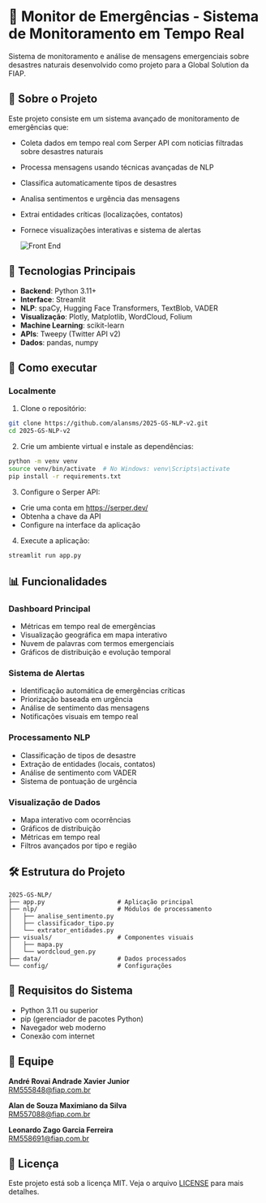 # 🚨 Monitor de Emergências - Sistema de Monitoramento em Tempo Real

Sistema de monitoramento e análise de mensagens emergenciais sobre desastres naturais desenvolvido como projeto para a Global Solution da FIAP.

## 🎯 Sobre o Projeto

Este projeto consiste em um sistema avançado de monitoramento de emergências que:

- Coleta dados em tempo real com Serper API com noticias filtradas sobre desastres naturais
- Processa mensagens usando técnicas avançadas de NLP
- Classifica automaticamente tipos de desastres
- Analisa sentimentos e urgência das mensagens
- Extrai entidades críticas (localizações, contatos)
- Fornece visualizações interativas e sistema de alertas

  ![Front End](https://raw.github.com/alansms/2025-GS-NLP-v2/blob/main/2025-GS-NLP/img/tela1.png)

## 🔧 Tecnologias Principais

- **Backend**: Python 3.11+
- **Interface**: Streamlit
- **NLP**: spaCy, Hugging Face Transformers, TextBlob, VADER
- **Visualização**: Plotly, Matplotlib, WordCloud, Folium
- **Machine Learning**: scikit-learn
- **APIs**: Tweepy (Twitter API v2)
- **Dados**: pandas, numpy

## 🚀 Como executar

### Localmente

1. Clone o repositório:
```bash
git clone https://github.com/alansms/2025-GS-NLP-v2.git
cd 2025-GS-NLP-v2
```

2. Crie um ambiente virtual e instale as dependências:
```bash
python -m venv venv
source venv/bin/activate  # No Windows: venv\Scripts\activate
pip install -r requirements.txt
```

3. Configure o Serper API:
- Crie uma conta em https://serper.dev/
- Obtenha a chave da API
- Configure na interface da aplicação

4. Execute a aplicação:
```bash
streamlit run app.py
```

## 📊 Funcionalidades

### Dashboard Principal
- Métricas em tempo real de emergências
- Visualização geográfica em mapa interativo
- Nuvem de palavras com termos emergenciais
- Gráficos de distribuição e evolução temporal

### Sistema de Alertas
- Identificação automática de emergências críticas
- Priorização baseada em urgência
- Análise de sentimento das mensagens
- Notificações visuais em tempo real

### Processamento NLP
- Classificação de tipos de desastre
- Extração de entidades (locais, contatos)
- Análise de sentimento com VADER
- Sistema de pontuação de urgência

### Visualização de Dados
- Mapa interativo com ocorrências
- Gráficos de distribuição
- Métricas em tempo real
- Filtros avançados por tipo e região

## 🛠 Estrutura do Projeto

```
2025-GS-NLP/
├── app.py                    # Aplicação principal
├── nlp/                      # Módulos de processamento
│   ├── analise_sentimento.py
│   ├── classificador_tipo.py
│   └── extrator_entidades.py
├── visuals/                  # Componentes visuais
│   ├── mapa.py
│   └── wordcloud_gen.py
├── data/                     # Dados processados
└── config/                   # Configurações
```

## 📝 Requisitos do Sistema

- Python 3.11 ou superior
- pip (gerenciador de pacotes Python)
- Navegador web moderno
- Conexão com internet

## 👥 Equipe

**André Rovai Andrade Xavier Junior**  
RM555848@fiap.com.br

**Alan de Souza Maximiano da Silva**  
RM557088@fiap.com.br

**Leonardo Zago Garcia Ferreira**  
RM558691@fiap.com.br

## 📄 Licença

Este projeto está sob a licença MIT. Veja o arquivo [LICENSE](LICENSE) para mais detalhes.
